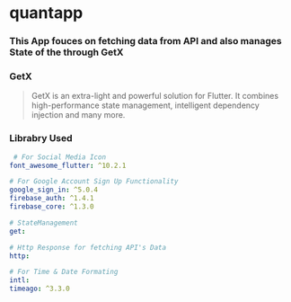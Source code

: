 # quantapp
### This App fouces on fetching data from API and also manages State of the through GetX

### GetX
> GetX is an extra-light and powerful solution for Flutter. It combines high-performance state management, intelligent dependency injection and many more.

### Librabry Used
```yaml
 # For Social Media Icon
font_awesome_flutter: ^10.2.1 

# For Google Account Sign Up Functionality 
google_sign_in: ^5.0.4
firebase_auth: ^1.4.1
firebase_core: ^1.3.0

# StateManagement
get:

# Http Response for fetching API's Data
http:

# For Time & Date Formating
intl:
timeago: ^3.3.0
```
